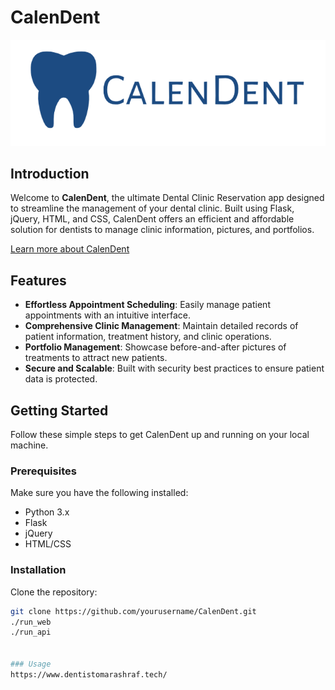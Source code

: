 # CalenDent

![CalenDent Logo](web/static/images/MAIN_LOGO.png)

## Introduction

Welcome to **CalenDent**, the ultimate Dental Clinic Reservation app designed to streamline the management of your dental clinic. Built using Flask, jQuery, HTML, and CSS, CalenDent offers an efficient and affordable solution for dentists to manage clinic information, pictures, and portfolios.

[Learn more about CalenDent](https://www.dentistomarashraf.tech/about)

## Features

- **Effortless Appointment Scheduling**: Easily manage patient appointments with an intuitive interface.
- **Comprehensive Clinic Management**: Maintain detailed records of patient information, treatment history, and clinic operations.
- **Portfolio Management**: Showcase before-and-after pictures of treatments to attract new patients.
- **Secure and Scalable**: Built with security best practices to ensure patient data is protected.

## Getting Started

Follow these simple steps to get CalenDent up and running on your local machine.

### Prerequisites

Make sure you have the following installed:

- Python 3.x
- Flask
- jQuery
- HTML/CSS

### Installation

Clone the repository:

```bash
git clone https://github.com/yourusername/CalenDent.git
./run_web
./run_api


### Usage
https://www.dentistomarashraf.tech/
